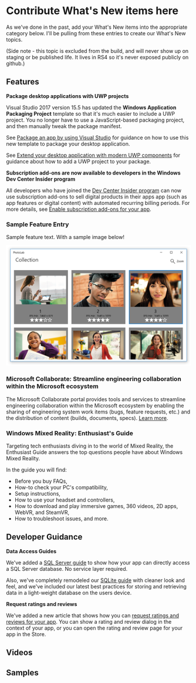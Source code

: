 # Contribute What's New items here

As we've done in the past, add your What's New items into the appropriate category below. I'll be pulling from these entries to create our What's New topics.

(Side note - this topic is excluded from the build, and will never show up on staging or be published life. It lives in RS4 so it's never exposed publicly on github.)

## Features

**Package desktop applications with UWP projects**

Visual Studio 2017 version 15.5 has updated the **Windows Application Packaging Project** template so that it's much easier to include a UWP project. You no longer  have to use a JavaScript-based packaging project, and then manually tweak the package manifest.  

See [Package an app by using Visual Studio](https://docs.microsoft.com/en-us/windows/uwp/porting/desktop-to-uwp-packaging-dot-net) for guidance on how to use this new template to package your desktop application.

See [Extend your desktop application with modern UWP components](https://docs.microsoft.com/windows/uwp/porting/desktop-to-uwp-extend) for guidance about how to add a UWP project to your package.

**Subscription add-ons are now available to developers in the Windows Dev Center Insider program**

All developers who have joined the [Dev Center Insider program](../publish/dev-center-insider-program.md) can now use subscription add-ons to sell digital products in their apps app (such as app features or digital content) with automated recurring billing periods. For more details, see [Enable subscription add-ons for your app](../monetize/enable-subscription-add-ons-for-your-app.md).

### Sample Feature Entry

Sample feature text. With a sample image below!

![Screenshot of PhotoLab sample showing photo gallery page](images/PhotoLab-gallery-page.png)

### Microsoft Collaborate: Streamline engineering collaboration within the Microsoft ecosystem

The Microsoft Collaborate portal provides tools and services to streamline engineering collaboration within the Microsoft ecosystem by enabling the sharing of engineering system work items (bugs, feature requests, etc.) and the distribution of content (builds, documents, specs). [Learn more](https://docs.microsoft.com/en-us/collaborate).

### Windows Mixed Reality: Enthusiast's Guide

Targeting tech enthusiasts diving in to the world of Mixed Reality, the Enthusiast Guide answers the top questions people have about Windows Mixed Reality. 

In the guide you will find: 
- Before you buy FAQs, 
- How-to check your PC's compatibility, 
- Setup instructions, 
- How to use your headset and controllers, 
- How to download and play immersive games, 360 videos, 2D apps, WebVR, and SteamVR, 
- How to troubleshoot issues, and more.

## Developer Guidance

**Data Access Guides**

We've added a [SQL Server guide](https://docs.microsoft.com/windows/uwp/data-access/sql-server-databases) to show how your app can directly access a SQL Server database. No service layer required.

Also, we've completely remodeled our [SQLite guide](https://docs.microsoft.com/windows/uwp/data-access/sqlite-databases) with cleaner look and feel, and we've included our latest best practices for storing and retrieving data in a light-weight database on the users device.

**Request ratings and reviews**

We've added a new article that shows how you can [request ratings and reviews for your app](../monetize/request-ratings-and-reviews.md). You can show a rating and review dialog in the context of your app, or you can open the rating and review page for your app in the Store.


## Videos

## Samples
